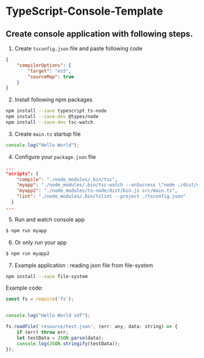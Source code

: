 # TypeScript-Console-Template

## Create console application with following steps.


1. Create `tsconfig.json` file and paste following code

```json
{
    "compilerOptions": {
        "target": "es5",
        "sourceMap": true
    }
}
```
2. Install following npm packages

```bash
npm install --save typescript ts-node
npm install --save-dev @types/node
npm install --save-dev tsc-watch
```

3. Create `main.ts` startup file

```javascript
console.log("Hello World");
```

4. Configure your `package.json` file

```json
...
"scripts": {
    "compile": "./node_modules/.bin/tsc",
    "myapp": "./node_modules/.bin/tsc-watch --onSuccess \"node ./dist/main.js\"",
    "myapp2": "./node_modules/ts-node/dist/bin.js src/main.ts",
    "lint": "./node_modules/.bin/tslint --project ./tsconfig.json"
  }
...

```

5. Run and watch console app

```bash
$ npm run myapp
```

6. Or only run your app

```bash
$ npm run myapp2
```

7. Example application : reading json file from file-system

```bash
npm install --save file-system   
```
Example code:
```javascript
const fs = require('fs');


console.log("Hello World sdf");

fs.readFile('resource/test.json', (err: any, data: string) => {
    if (err) throw err;
    let testData = JSON.parse(data);       
    console.log(JSON.stringify(testData));
});
```